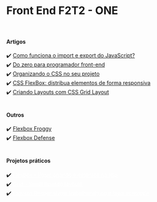 
<h1>Front End F2T2 - ONE</h1>
<br>
<h4>Artigos</h4>
✔️ <a href="https://www.alura.com.br/artigos/como-funciona-o-import-e-export-do-javascript">Como funciona o import e export do JavaScript?</a>
<br>
✔️ <a href="https://www.alura.com.br/artigos/do-zero-para-programador-front-end">Do zero para programador front-end</a>
<br>
✔️ <a href="https://www.alura.com.br/artigos/organizando-o-css-no-seu-projeto">Organizando o CSS no seu projeto</a>
<br>
✔️ <a href="https://cursos.alura.com.br/extra/alura-mais/css-flexbox-distribua-elementos-de-forma-responsiva-c301">CSS FlexBox: distribua elementos de forma responsiva</a>
<br>
✔️ <a href="https://www.alura.com.br/artigos/criando-layouts-com-css-grid-layout">Criando Layouts com CSS Grid Layout</a>
<br>
<br>
<h4>Outros</h4>
✔️ <a href="http://flexboxfroggy.com/">Flexbox Froggy</a>
<br>
✔️ <a href="http://www.flexboxdefense.com/">Flexbox Defense</a>
<br>
<br>
<h4>Projetos práticos</h4>
✔️ <a href="./Flexbox - Posicionando elementos na tela" style="color:#fff;">Flexbox - Posicionando elementos na tela</a>
<br>
✔️ <a href="./Grid - Simplificando layouts" style="color:#fff;">Grid - Simplificando layouts</a>
<br>
✔️ <a href="./Layouts Responsivos: trabalhando com layouts mobile" style="color:#fff;">Layouts Responsivos: trabalhando com layouts mobile</a>
<br>
<!-- <a href=""> </a>
<br> -->